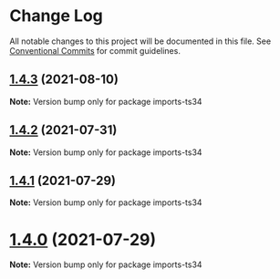 # Change Log

All notable changes to this project will be documented in this file.
See [Conventional Commits](https://conventionalcommits.org) for commit guidelines.

## [1.4.3](https://github.com/matteobruni/tsparticles/compare/imports-ts34@1.4.2...imports-ts34@1.4.3) (2021-08-10)

**Note:** Version bump only for package imports-ts34





## [1.4.2](https://github.com/matteobruni/tsparticles/compare/imports-ts34@1.4.1...imports-ts34@1.4.2) (2021-07-31)

**Note:** Version bump only for package imports-ts34





## [1.4.1](https://github.com/matteobruni/tsparticles/compare/imports-ts34@1.4.0...imports-ts34@1.4.1) (2021-07-29)

**Note:** Version bump only for package imports-ts34





# [1.4.0](https://github.com/matteobruni/tsparticles/compare/imports-ts34@1.3.0...imports-ts34@1.4.0) (2021-07-29)

**Note:** Version bump only for package imports-ts34
